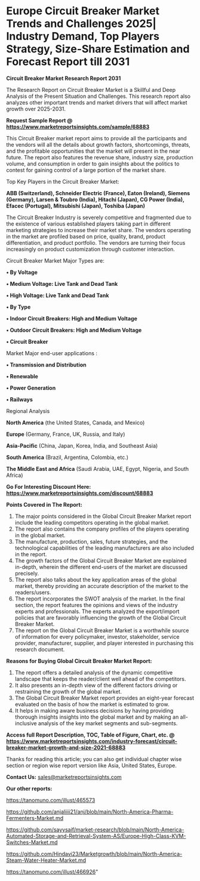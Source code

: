 # Europe Circuit Breaker Market Trends and Challenges 2025| Industry Demand, Top Players Strategy, Size-Share Estimation and Forecast Report till 2031

<strong>Circuit Breaker Market Research Report 2031</strong>

The Research Report on Circuit Breaker Market is a Skillful and Deep Analysis of the Present Situation and Challenges. This research report also analyzes other important trends and market drivers that will affect market growth over 2025-2031.

<strong>Request Sample Report @ <a href=https://www.marketreportsinsights.com/sample/68883>https://www.marketreportsinsights.com/sample/68883</a></strong>

This Circuit Breaker market report aims to provide all the participants and the vendors will all the details about growth factors, shortcomings, threats, and the profitable opportunities that the market will present in the near future. The report also features the revenue share, industry size, production volume, and consumption in order to gain insights about the politics to contest for gaining control of a large portion of the market share.

Top Key Players in the Circuit Breaker Market:

<strong>ABB (Switzerland), Schneider Electric (France), Eaton (Ireland), Siemens (Germany), Larsen & Toubro (India), Hitachi (Japan), CG Power (India), Efacec (Portugal), Mitsubishi (Japan), Toshiba (Japan)</strong>

The Circuit Breaker Industry is severely competitive and fragmented due to the existence of various established players taking part in different marketing strategies to increase their market share. The vendors operating in the market are profiled based on price, quality, brand, product differentiation, and product portfolio. The vendors are turning their focus increasingly on product customization through customer interaction.

Circuit Breaker Market Major Types are:

<strong>• By Voltage

• Medium Voltage: Live Tank and Dead Tank

• High Voltage: Live Tank and Dead Tank

• By Type

• Indoor Circuit Breakers: High and Medium Voltage

• Outdoor Circuit Breakers: High and Medium Voltage

• Circuit Breaker</strong>

Market Major end-user applications :

<strong>• Transmission and Distribution

• Renewable

• Power Generation

• Railways</strong>

Regional Analysis

</u><strong><b>North America</b></strong> (the United States, Canada, and Mexico)

<strong><b>Europe </b></strong>(Germany, France, UK, Russia, and Italy)

<strong><b>Asia-Pacific</b></strong> (China, Japan, Korea, India, and Southeast Asia)

<strong><b>South America</b></strong> (Brazil, Argentina, Colombia, etc.)

<strong><b>The Middle East and Africa</b></strong> (Saudi Arabia, UAE, Egypt, Nigeria, and South Africa)

<strong>Go For Interesting Discount Here: <a href=https://www.marketreportsinsights.com/discount/68883>https://www.marketreportsinsights.com/discount/68883</a></strong>

<strong>Points Covered in The Report:</strong>
<ol>
  <li>The major points considered in the Global Circuit Breaker Market report include the leading competitors operating in the global market.</li>
  <li>The report also contains the company profiles of the players operating in the global market.</li>
  <li>The manufacture, production, sales, future strategies, and the technological capabilities of the leading manufacturers are also included in the report.</li>
  <li>The growth factors of the Global Circuit Breaker Market are explained in-depth, wherein the different end-users of the market are discussed precisely.</li>
  <li>The report also talks about the key application areas of the global market, thereby providing an accurate description of the market to the readers/users.</li>
  <li>The report incorporates the SWOT analysis of the market. In the final section, the report features the opinions and views of the industry experts and professionals. The experts analyzed the export/import policies that are favorably influencing the growth of the Global Circuit Breaker Market.</li>
  <li>The report on the Global Circuit Breaker Market is a worthwhile source of information for every policymaker, investor, stakeholder, service provider, manufacturer, supplier, and player interested in purchasing this research document.</li>
</ol>
<strong>Reasons for Buying Global Circuit Breaker Market Report:</strong>

<ol>
  <li>The report offers a detailed analysis of the dynamic competitive landscape that keeps the reader/client well ahead of the competitors.</li>
  <li>It also presents an in-depth view of the different factors driving or restraining the growth of the global market.</li>
  <li>The Global Circuit Breaker Market report provides an eight-year forecast evaluated on the basis of how the market is estimated to grow.</li>
  <li>It helps in making aware business decisions by having providing thorough insights insights into the global market and by making an all-inclusive analysis of the key market segments and sub-segments.</li>
</ol>
<strong>Access full Report Description, TOC, Table of Figure, Chart, etc. @ <a href=https://www.marketreportsinsights.com/industry-forecast/circuit-breaker-market-growth-and-size-2021-68883>https://www.marketreportsinsights.com/industry-forecast/circuit-breaker-market-growth-and-size-2021-68883</a></strong>


Thanks for reading this article; you can also get individual chapter wise section or region wise report version like Asia, United States, Europe.

<strong>Contact Us:</strong>
sales@marketreportsinsights.com

<strong>Our other reports:</strong>

<a href=https://tanomuno.com/illust/465573>https://tanomuno.com/illust/465573</a>

<a href=https://github.com/anjaliiii21/anj/blob/main/North-America-Pharma-Fermenters-Market.md>https://github.com/anjaliiii21/anj/blob/main/North-America-Pharma-Fermenters-Market.md</a>

<a href=https://github.com/sayysaif/market-research/blob/main/North-America-Automated-Storage-and-Retrieval-System-AS/Europe-High-Class-KVM-Switches-Market.md>https://github.com/sayysaif/market-research/blob/main/North-America-Automated-Storage-and-Retrieval-System-AS/Europe-High-Class-KVM-Switches-Market.md</a>

<a href=https://github.com/Hindavi23/Marketgrowth/blob/main/North-America-Steam-Water-Heater-Market.md>https://github.com/Hindavi23/Marketgrowth/blob/main/North-America-Steam-Water-Heater-Market.md</a>

<a href=https://tanomuno.com/illust/466926>https://tanomuno.com/illust/466926</a>"
